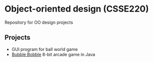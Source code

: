 # Object-oriented design (CSSE220)
Repository for OO design projects

## Projects
- GUI program for ball world game
- [Bubble Bobble](https://github.com/eckelsjd/BubbleBobble.git) 8-bit arcade game in Java
